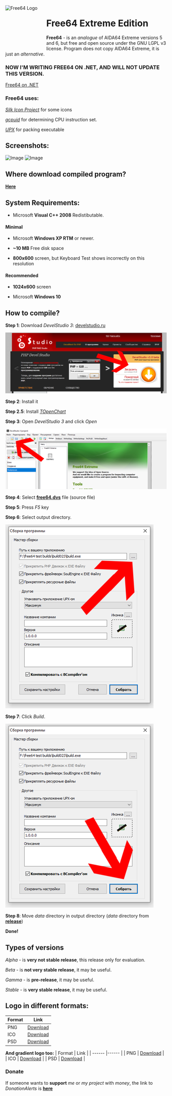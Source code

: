 <img width="128" height="128" align="left" alt="Free64 Logo"  src="https://github.com/emildalalyan/free64/blob/master/free64-logo.png?raw=true">   

# Free64 Extreme Edition

**Free64** - is an *analogue* of AIDA64 Extreme versions 5 and 6, but free and open source under the GNU LGPL v3 license.
Program does not copy AIDA64 Extreme, it is just an *alternative*.

### NOW I'M WRITING FREE64 ON .NET, AND WILL NOT UPDATE THIS VERSION.
[Free64 on .NET](https://github.com/emildalalyan/Free64-Sharp)

### Free64 uses:
[*Silk Icon Project*](http://www.famfamfam.com/lab/icons/silk) for some icons

[*gcpuid*](https://github.com/emildalalyan/gcpuid) for determining CPU instruction set.

[*UPX*](http://github.com/upx/upx) for packing executable

## Screenshots:

![Image](https://raw.githubusercontent.com/emildalalyan/free64/master/screen1.png?raw=true "Screenshot")
![Image](https://raw.githubusercontent.com/emildalalyan/free64/master/screen2.png?raw=true "Screenshot")

## Where download compiled program?

[**Here**](https://github.com/emildalalyan/free64/releases)

## System Requirements:
+ Microsoft **Visual C++ 2008** Redistibutable.

#### Minimal
  + Microsoft **Windows XP RTM** or newer. 
  
  + **~10 MB** Free disk space
  
  + **800x600** screen, but Keyboard Test shows incorrectly on this resolution

#### Recommended
  + **1024x600** screen
  
  + Microsoft **Windows 10**

## How to compile?

**Step 1**: Download *DevelStudio 3*: [develstudio.ru](http://develstudio.ru)

![IMAGE](screens/how_to_start/1.png?raw=true)

**Step 2**: Install it

**Step 2.5**: Install *[TOpenChart](https://github.com/emildalalyan/openChart)*

**Step 3**: Open *DevelStudio 3* and click *Open*

![IMAGE](screens/how_to_start/2.png?raw=true)

**Step 4**: Select **[free64.dvs](free64.dvs?raw=true)** file (source file)

**Step 5**: Press *F5* key

**Step 6**: Select output directory.

![IMAGE](screens/how_to_start/3.png?raw=true)

**Step 7**: Click *Build*.

![IMAGE](screens/how_to_start/4.png?raw=true)

**Step 8**: Move *data* directory in output directory (*data* directory from **[release](https://github.com/emildalalyan/free64/releases)**)

**Done!**

## Types of versions

*Alpha* - is **very not stable release**, this release only for evaluation.

*Beta* - is **not very stable release**, it may be useful.

*Gamma* - is **pre-release**, it may be useful.

*Stable* - is **very stable release**, it may be useful.

## Logo in different formats:
  | Format | Link                                                                                |
  | ------ |------                                                                               |
  | PNG    | [Download](https://github.com/emildalalyan/free64/blob/master/free64-logo.png?raw=true) |
  | ICO    | [Download](https://github.com/emildalalyan/free64/blob/master/free64-logo.ico?raw=true) |
  | PSD    | [Download](https://github.com/emildalalyan/free64/blob/master/free64-logo.psd?raw=true) |
  
**And gradient logo too:**
  | Format | Link                                                                                         |
  | ------ |------                                                                                        |
  | PNG    | [Download](https://github.com/emildalalyan/free64/blob/master/free64-gradient-logo.png?raw=true) |
  | ICO    | [Download](https://github.com/emildalalyan/free64/blob/master/free64-gradient-logo.ico?raw=true) |
  | PSD    | [Download](https://github.com/emildalalyan/free64/blob/master/free64-gradient-logo.psd?raw=true) |

### Donate
If someone wants to **support** *me* or *my project* with *money*, the link to *DonationAlerts* is [**here**](https://donationalerts.com/r/emildalalyan)
